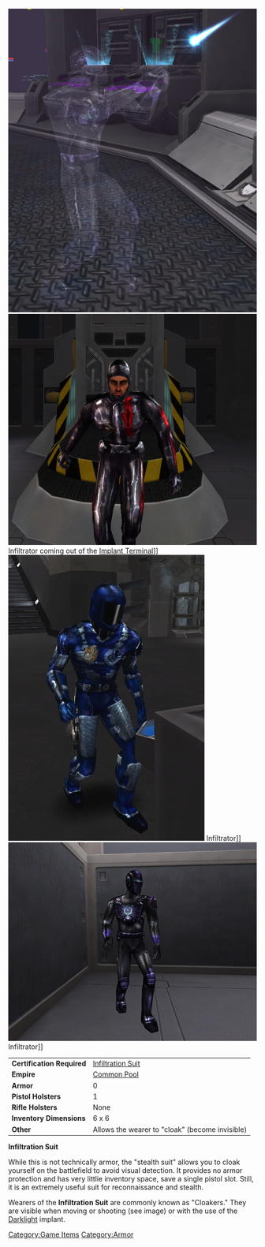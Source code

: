 ![](images/Cloaker_firing.jpg "fig:Cloaker_firing.jpg")
![](images/TRInfilPicture.jpg "fig:TRInfilPicture.jpg") Infiltrator coming out
of the [Implant Terminal](Implant_Terminal.md)\]\]
![](images/NCInfiltrationSuit.jpg "fig:NCInfiltrationSuit.jpg") Infiltrator\]\]
![](images/VS_InfilSuit.jpg "fig:VS_InfilSuit.jpg") Infiltrator\]\]

|                            |                                                                     |
| -------------------------- | ------------------------------------------------------------------- |
| **Certification Required** | [Infiltration Suit](<Infiltration_Suit_(Certification)>) |
| **Empire**                 | [Common Pool](../terminology/Common_Pool.md)                            |
| **Armor**                  | 0                                                                   |
| **Pistol Holsters**        | 1                                                                   |
| **Rifle Holsters**         | None                                                                |
| **Inventory Dimensions**   | 6 x 6                                                               |
| **Other**                  | Allows the wearer to "cloak" (become invisible)                     |

**Infiltration Suit**

While this is not technically armor, the "stealth suit" allows you to
cloak yourself on the battlefield to avoid visual detection. It provides
no armor protection and has very littlie inventory space, save a single
pistol slot. Still, it is an extremely useful suit for reconnaissance
and stealth.

Wearers of the **Infiltration Suit** are commonly known as "Cloakers."
They are visible when moving or shooting (see image) or with the use of
the [Darklight](../implants/Darklight.md) implant.

[Category:Game Items](Category:Game_Items.md)
[Category:Armor](Category:Armor.md)
